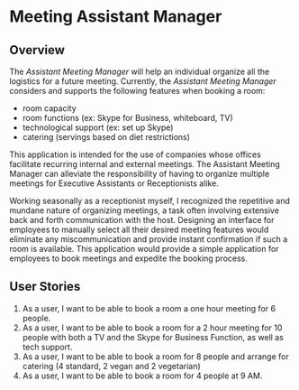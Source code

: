 # Meeting Assistant Manager

## Overview

The *Assistant Meeting Manager* will help an individual organize all the logistics for a future meeting. Currently, the
*Assistant Meeting Manager* considers and supports the following features when booking a room:  
- room capacity 
- room functions (ex: Skype for Business, whiteboard, TV)
- technological support (ex: set up Skype)
- catering (servings based on diet restrictions)

This application is intended for the use of companies whose offices facilitate recurring internal and external meetings.
The Assistant Meeting Manager can alleviate the responsibility of having to organize multiple meetings for Executive
Assistants or Receptionists alike. 

Working seasonally as a receptionist myself, I recognized the repetitive and mundane nature of organizing meetings, 
a task often involving extensive back and forth communication with the host. Designing an interface for employees to 
manually select all their desired meeting features would eliminate any miscommunication and provide instant confirmation 
if such a room is available. This application would provide a simple application for employees to book meetings and 
expedite the booking process. 

## User Stories
1. As a user, I want to be able to book a room a one hour meeting for 6 people.
2. As a user, I want to be able to book a room for a 2 hour meeting for 10 people with both a TV and the Skype for 
Business Function, as well as tech support.
3. As a user, I want to be able to book a room for 8 people and arrange for catering (4 standard, 2 vegan and 2 vegetarian)
4. As a user, I want to be able to book a room for 4 people at 9 AM. 



